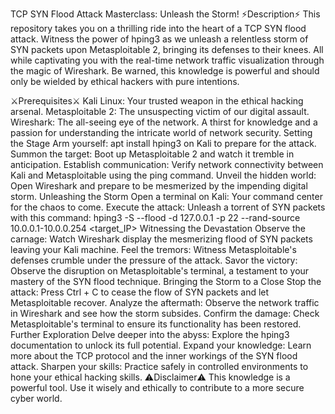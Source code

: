 
TCP SYN Flood Attack Masterclass: Unleash the Storm!
⚡️Description⚡️
This repository takes you on a thrilling ride into the heart of a TCP SYN flood attack. Witness the power of hping3 as we unleash a relentless storm of SYN packets upon Metasploitable 2, bringing its defenses to their knees. All while captivating you with the real-time network traffic visualization through the magic of Wireshark. Be warned, this knowledge is powerful and should only be wielded by ethical hackers with pure intentions.

⚔️Prerequisites⚔️
Kali Linux: Your trusted weapon in the ethical hacking arsenal.
Metasploitable 2: The unsuspecting victim of our digital assault.
Wireshark: The all-seeing eye of the network.
A thirst for knowledge and a passion for understanding the intricate world of network security.
Setting the Stage
Arm yourself: apt install hping3 on Kali to prepare for the attack.
Summon the target: Boot up Metasploitable 2 and watch it tremble in anticipation.
Establish communication: Verify network connectivity between Kali and Metasploitable using the ping command.
Unveil the hidden world: Open Wireshark and prepare to be mesmerized by the impending digital storm.
Unleashing the Storm
Open a terminal on Kali: Your command center for the chaos to come.
Execute the attack: Unleash a torrent of SYN packets with this command:
hping3 -S --flood -d 127.0.0.1 -p 22 --rand-source 10.0.0.1-10.0.0.254 <target_IP>
Witnessing the Devastation
Observe the carnage: Watch Wireshark display the mesmerizing flood of SYN packets leaving your Kali machine.
Feel the tremors: Witness Metasploitable's defenses crumble under the pressure of the attack.
Savor the victory: Observe the disruption on Metasploitable's terminal, a testament to your mastery of the SYN flood technique.
️Bringing the Storm to a Close️
Stop the attack: Press Ctrl + C to cease the flow of SYN packets and let Metasploitable recover.
Analyze the aftermath: Observe the network traffic in Wireshark and see how the storm subsides.
Confirm the damage: Check Metasploitable's terminal to ensure its functionality has been restored.
Further Exploration
Delve deeper into the abyss: Explore the hping3 documentation to unlock its full potential.
Expand your knowledge: Learn more about the TCP protocol and the inner workings of the SYN flood attack.
Sharpen your skills: Practice safely in controlled environments to hone your ethical hacking skills.
⚠️Disclaimer⚠️
This knowledge is a powerful tool. Use it wisely and ethically to contribute to a more secure cyber world.
